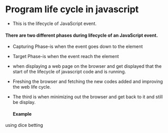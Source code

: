 # Program life cycle in javascript

* This is the lifecycle of JavaScript event.

#### There are two different phases during lifecycle of an JavaScript event.

* Capturing Phase-is when the event goes down to the element

* Target Phase-is when the event reach the element


* when displaying a web page on the browser and get displayed that the start of the lifecycle of javascript code and is running.
* Freshing the browser and fetching the new codes added and improving the web life cycle.
* The third is when minimizing out the browser and get back to it and still be display.
   #### Example
using dice betting



